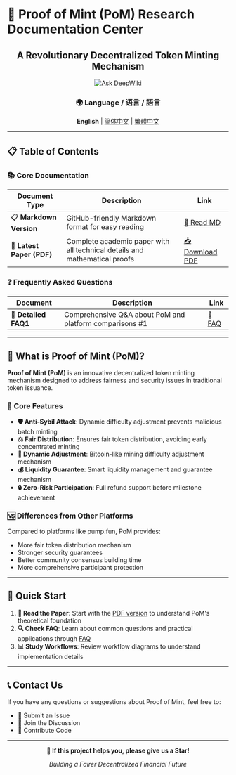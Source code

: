 # 🚀 Proof of Mint (PoM) Research Documentation Center

<div align="center">

## A Revolutionary Decentralized Token Minting Mechanism

[![Ask DeepWiki](https://deepwiki.com/badge.svg)](https://deepwiki.com/flipflop-fun/proof_of_mint_docs)

### 🌍 Language / 语言 / 語言

**English** | [简体中文](./README_zh.md) | [繁體中文](./README_zh-HK.md)

</div>

---

## 📋 Table of Contents

### 📚 Core Documentation

| Document Type | Description | Link |
|---------------|-------------|------|
| 📋 **Markdown Version** | GitHub-friendly Markdown format for easy reading | [📖 Read MD](./doc/md/proof_of_mint_v1.1.md) |
| 📄 **Latest Paper (PDF)** | Complete academic paper with all technical details and mathematical proofs | [📥 Download PDF](./doc/pdf/proof_of_mint_v1.1.pdf) |


### ❓ Frequently Asked Questions

| Document | Description | Link |
|----------|-------------|------|
| 🤔 **Detailed FAQ1** | Comprehensive Q&A about PoM and platform comparisons #1 | [📖 FAQ](./doc/md/FAQ_index.md) |

---

## 🎯 What is Proof of Mint (PoM)?

**Proof of Mint (PoM)** is an innovative decentralized token minting mechanism designed to address fairness and security issues in traditional token issuance.

### 🌟 Core Features

- **🛡️ Anti-Sybil Attack**: Dynamic difficulty adjustment prevents malicious batch minting
- **⚖️ Fair Distribution**: Ensures fair token distribution, avoiding early concentrated minting
- **🔄 Dynamic Adjustment**: Bitcoin-like mining difficulty adjustment mechanism
- **💰 Liquidity Guarantee**: Smart liquidity management and guarantee mechanism
- **🔒 Zero-Risk Participation**: Full refund support before milestone achievement

### 🆚 Differences from Other Platforms

Compared to platforms like pump.fun, PoM provides:
- More fair token distribution mechanism
- Stronger security guarantees
- Better community consensus building time
- More comprehensive participant protection

---

## 🚀 Quick Start

1. **📖 Read the Paper**: Start with the [PDF version](./proof_of_mint_v1.1.pdf) to understand PoM's theoretical foundation
2. **🔍 Check FAQ**: Learn about common questions and practical applications through [FAQ](./doc/md/FAQ_1.md)
3. **📊 Study Workflows**: Review workflow diagrams to understand implementation details

---

## 📞 Contact Us

If you have any questions or suggestions about Proof of Mint, feel free to:

- 📧 Submit an Issue
- 💬 Join the Discussion
- 🔄 Contribute Code

---

<div align="center">

**🌟 If this project helps you, please give us a Star!**

*Building a Fairer Decentralized Financial Future*

</div>

